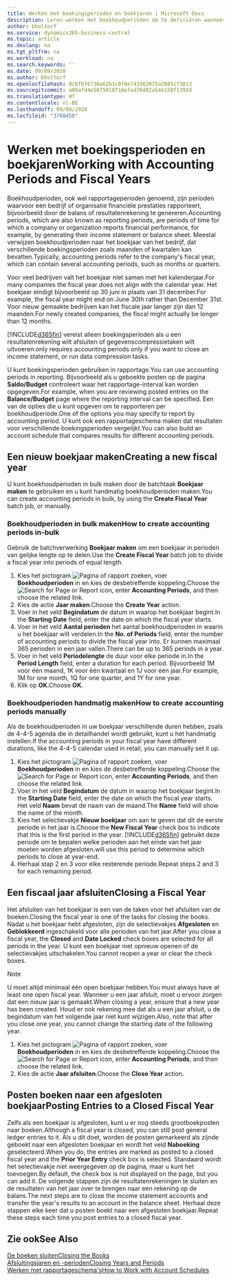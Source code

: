 ```yaml
---
title: Werken met boekingsperioden en boekjaren | Microsoft Docs
description: Leren werken met boekhoudperioden om te definiëren wanneer uw bedrijf financiële prestaties rapporteert.
author: bholtorf
ms.service: dynamics365-business-central
ms.topic: article
ms.devlang: na
ms.tgt_pltfrm: na
ms.workload: na
ms.search.keywords: ''
ms.date: 09/09/2020
ms.author: bholtorf
ms.openlocfilehash: 0cbfbf6730a62b1c0f0e743362075a2085cf3813
ms.sourcegitcommit: a80afd4e5075018716efad76d82a54e158f1392d
ms.translationtype: HT
ms.contentlocale: nl-BE
ms.lasthandoff: 09/09/2020
ms.locfileid: "3788458"
---
```

# <a name="working-with-accounting-periods-and-fiscal-years"></a><span data-ttu-id="54bac-103">Werken met boekingsperioden en boekjaren</span><span class="sxs-lookup"><span data-stu-id="54bac-103">Working with Accounting Periods and Fiscal Years</span></span>

<span data-ttu-id="54bac-104">Boekhoudperioden, ook wel rapportageperioden genoemd, zijn perioden waarvoor een bedrijf of organisatie financiële prestaties rapporteert, bijvoorbeeld door de balans of resultatenrekening te genereren.</span><span class="sxs-lookup"><span data-stu-id="54bac-104">Accounting periods, which are also known as reporting periods, are periods of time for which a company or organization reports financial performance, for example, by generating their income statement or balance sheet.</span></span> <span data-ttu-id="54bac-105">Meestal verwijzen boekhoudperioden naar het boekjaar van het bedrijf, dat verschillende boekingsperioden zoals maanden of kwartalen kan bevatten.</span><span class="sxs-lookup"><span data-stu-id="54bac-105">Typically, accounting periods refer to the company's fiscal year, which can contain several accounting periods, such as months or quarters.</span></span>

<span data-ttu-id="54bac-106">Voor veel bedrijven valt het boekjaar niet samen met het kalenderjaar.</span><span class="sxs-lookup"><span data-stu-id="54bac-106">For many companies the fiscal year does not align with the calendar year.</span></span> <span data-ttu-id="54bac-107">Het boekjaar eindigt bijvoorbeeld op 30 juni in plaats van 31 december.</span><span class="sxs-lookup"><span data-stu-id="54bac-107">For example, the fiscal year might end on June 30th rather than December 31st.</span></span> <span data-ttu-id="54bac-108">Voor nieuw gemaakte bedrijven kan het fiscale jaar langer zijn dan 12 maanden.</span><span class="sxs-lookup"><span data-stu-id="54bac-108">For newly created companies, the fiscal might actually be longer than 12 months.</span></span>  

[!INCLUDE[d365fin](includes/d365fin_md.md)] <span data-ttu-id="54bac-109">vereist alleen boekingsperioden als u een resultatenrekening wilt afsluiten of gegevenscompressietaken wilt uitvoeren.</span><span class="sxs-lookup"><span data-stu-id="54bac-109">only requires accounting periods only if you want to close an income statement, or run data compression tasks.</span></span> 

<span data-ttu-id="54bac-110">U kunt boekingsperioden gebruiken in rapportage.</span><span class="sxs-lookup"><span data-stu-id="54bac-110">You can use accounting periods in reporting.</span></span> <span data-ttu-id="54bac-111">Bijvoorbeeld als u geboekte posten op de pagina **Saldo/Budget** controleert waar het rapportage-interval kan worden opgegeven.</span><span class="sxs-lookup"><span data-stu-id="54bac-111">For example, when you are reviewing posted entries on the **Balance/Budget** page where the reporting interval can be specified.</span></span> <span data-ttu-id="54bac-112">Een van de opties die u kunt opgeven om te rapporteren per boekhoudperiode.</span><span class="sxs-lookup"><span data-stu-id="54bac-112">One of the options you may specify to report by accounting period.</span></span> <span data-ttu-id="54bac-113">U kunt ook een rapportageschema maken dat resultaten voor verschillende boekingsperioden vergelijkt.</span><span class="sxs-lookup"><span data-stu-id="54bac-113">You can also build an account schedule that compares results for different accounting periods.</span></span>

## <a name="creating-a-new-fiscal-year"></a><span data-ttu-id="54bac-114">Een nieuw boekjaar maken</span><span class="sxs-lookup"><span data-stu-id="54bac-114">Creating a new fiscal year</span></span>

<span data-ttu-id="54bac-115">U kunt boekhoudperioden in bulk maken door de batchtaak **Boekjaar maken** te gebruiken en u kunt handmatig boekhoudperioden maken.</span><span class="sxs-lookup"><span data-stu-id="54bac-115">You can create accounting periods in bulk, by using the **Create Fiscal Year** batch job, or manually.</span></span>

### <a name="how-to-create-accounting-periods-in-bulk"></a><span data-ttu-id="54bac-116">Boekhoudperioden in bulk maken</span><span class="sxs-lookup"><span data-stu-id="54bac-116">How to create accounting periods in-bulk</span></span>

<span data-ttu-id="54bac-117">Gebruik de batchverwerking **Boekjaar maken** om een boekjaar in perioden van gelijke lengte op te delen.</span><span class="sxs-lookup"><span data-stu-id="54bac-117">Use the **Create Fiscal Year** batch job to divide a fiscal year into periods of equal length.</span></span>  

1. <span data-ttu-id="54bac-118">Kies het pictogram ![Pagina of rapport zoeken](media/ui-search/search_small.png "Pictogram Pagina of rapport zoeken"), voer **Boekhoudperioden** in en kies de desbetreffende koppeling.</span><span class="sxs-lookup"><span data-stu-id="54bac-118">Choose the ![Search for Page or Report](media/ui-search/search_small.png "Search for Page or Report icon") icon, enter **Accounting Periods**, and then choose the related link.</span></span>  
2. <span data-ttu-id="54bac-119">Kies de actie **Jaar maken**.</span><span class="sxs-lookup"><span data-stu-id="54bac-119">Choose the **Create Year** action.</span></span>  <!--What about the Scheduling option? Should we mention that? There's also the Report Output Type field...-->
3. <span data-ttu-id="54bac-120">Voer in het veld **Begindatum** de datum in waarop het boekjaar begint.</span><span class="sxs-lookup"><span data-stu-id="54bac-120">In the **Starting Date** field, enter the date on which the fiscal year starts.</span></span>  
4. <span data-ttu-id="54bac-121">Voer in het veld **Aantal perioden** het aantal boekhoudperioden in waarin u het boekjaar wilt verdelen.</span><span class="sxs-lookup"><span data-stu-id="54bac-121">In the **No. of Periods** field, enter the number of accounting periods to divide the fiscal year into.</span></span> <span data-ttu-id="54bac-122">Er kunnen maximaal 365 perioden in een jaar vallen.</span><span class="sxs-lookup"><span data-stu-id="54bac-122">There can be up to 365 periods in a year.</span></span>  
5. <span data-ttu-id="54bac-123">Voer in het veld **Periodelengte** de duur voor elke periode in.</span><span class="sxs-lookup"><span data-stu-id="54bac-123">In the **Period Length** field, enter a duration for each period.</span></span> <span data-ttu-id="54bac-124">Bijvoorbeeld 1M voor één maand, 1K voor één kwartaal en 1J voor één jaar.</span><span class="sxs-lookup"><span data-stu-id="54bac-124">For example, 1M for one month, 1Q for one quarter, and 1Y for one year.</span></span>  
6. <span data-ttu-id="54bac-125">Klik op **OK**.</span><span class="sxs-lookup"><span data-stu-id="54bac-125">Choose **OK**.</span></span>  

### <a name="how-to-create-accounting-periods-manually"></a><span data-ttu-id="54bac-126">Boekhoudperioden handmatig maken</span><span class="sxs-lookup"><span data-stu-id="54bac-126">How to create accounting periods manually</span></span>

<span data-ttu-id="54bac-127">Als de boekhoudperioden in uw boekjaar verschillende duren hebben, zoals de 4-4-5 agenda die in detailhandel wordt gebruikt, kunt u het handmatig instellen.</span><span class="sxs-lookup"><span data-stu-id="54bac-127">If the accounting periods in your fiscal year have different durations, like the 4-4-5 calendar used in retail, you can manually set it up.</span></span>  
  
1. <span data-ttu-id="54bac-128">Kies het pictogram ![Pagina of rapport zoeken](media/ui-search/search_small.png "Pictogram Pagina of rapport zoeken"), voer **Boekhoudperioden** in en kies de desbetreffende koppeling.</span><span class="sxs-lookup"><span data-stu-id="54bac-128">Choose the ![Search for Page or Report](media/ui-search/search_small.png "Search for Page or Report icon") icon, enter **Accounting Periods**, and then choose the related link.</span></span>  
2. <span data-ttu-id="54bac-129">Voer in het veld **Begindatum** de datum in waarop het boekjaar begint.</span><span class="sxs-lookup"><span data-stu-id="54bac-129">In the **Starting Date** field, enter the date on which the fiscal year starts.</span></span> <span data-ttu-id="54bac-130">Het veld **Naam** bevat de naam van de maand.</span><span class="sxs-lookup"><span data-stu-id="54bac-130">The **Name** field will show the name of the month.</span></span>  
3. <span data-ttu-id="54bac-131">Kies het selectievakje **Nieuw boekjaar** om aan te geven dat dit de eerste periode in het jaar is.</span><span class="sxs-lookup"><span data-stu-id="54bac-131">Choose the **New Fiscal Year** check box to indicate that this is the first period in the year.</span></span> [!INCLUDE[d365fin](includes/d365fin_md.md)] <span data-ttu-id="54bac-132">gebruikt deze periode om te bepalen welke perioden aan het einde van het jaar moeten worden afgesloten.</span><span class="sxs-lookup"><span data-stu-id="54bac-132">will use this period to determine which periods to close at year-end.</span></span>
4. <span data-ttu-id="54bac-133">Herhaal stap 2 en 3 voor elke resterende periode.</span><span class="sxs-lookup"><span data-stu-id="54bac-133">Repeat steps 2 and 3 for each remaining period.</span></span>  

## <a name="closing-a-fiscal-year"></a><span data-ttu-id="54bac-134">Een fiscaal jaar afsluiten</span><span class="sxs-lookup"><span data-stu-id="54bac-134">Closing a Fiscal Year</span></span>

<span data-ttu-id="54bac-135">Het afsluiten van het boekjaar is een van de taken voor het afsluiten van de boeken.</span><span class="sxs-lookup"><span data-stu-id="54bac-135">Closing the fiscal year is one of the tasks for closing the books.</span></span> <span data-ttu-id="54bac-136">Nadat u het boekjaar hebt afgesloten, zijn de selectievakjes **Afgesloten** en **Geblokkeerd** ingeschakeld voor alle perioden van het jaar.</span><span class="sxs-lookup"><span data-stu-id="54bac-136">After you close a fiscal year, the **Closed** and **Date Locked** check boxes are selected for all periods in the year.</span></span> <span data-ttu-id="54bac-137">U kunt een boekjaar niet opnieuw openen of de selectievakjes uitschakelen.</span><span class="sxs-lookup"><span data-stu-id="54bac-137">You cannot reopen a year or clear the check boxes.</span></span>

> [!NOTE]  
> <span data-ttu-id="54bac-138">U moet altijd minimaal één open boekjaar hebben.</span><span class="sxs-lookup"><span data-stu-id="54bac-138">You must always have at least one open fiscal year.</span></span> <span data-ttu-id="54bac-139">Wanneer u een jaar afsluit, moet u ervoor zorgen dat een nieuw jaar is gemaakt.</span><span class="sxs-lookup"><span data-stu-id="54bac-139">When closing a year, ensure that a new year has been created.</span></span> <span data-ttu-id="54bac-140">Houd er ook rekening mee dat als u een jaar afsluit, u de begindatum van het volgende jaar niet kunt wijzigen.</span><span class="sxs-lookup"><span data-stu-id="54bac-140">Also, note that after you close one year, you cannot change the starting date of the following year.</span></span>

1. <span data-ttu-id="54bac-141">Kies het pictogram ![Pagina of rapport zoeken](media/ui-search/search_small.png "Pictogram Pagina of rapport zoeken"), voer **Boekhoudperioden** in en kies de desbetreffende koppeling.</span><span class="sxs-lookup"><span data-stu-id="54bac-141">Choose the ![Search for Page or Report](media/ui-search/search_small.png "Search for Page or Report icon") icon, enter **Accounting Periods**, and then choose the related link.</span></span>  
2. <span data-ttu-id="54bac-142">Kies de actie **Jaar afsluiten**.</span><span class="sxs-lookup"><span data-stu-id="54bac-142">Choose the **Close Year** action.</span></span>  

## <a name="posting-entries-to-a-closed-fiscal-year"></a><span data-ttu-id="54bac-143">Posten boeken naar een afgesloten boekjaar</span><span class="sxs-lookup"><span data-stu-id="54bac-143">Posting Entries to a Closed Fiscal Year</span></span>

<span data-ttu-id="54bac-144">Zelfs als een boekjaar is afgesloten, kunt u er nog steeds grootboekposten naar boeken.</span><span class="sxs-lookup"><span data-stu-id="54bac-144">Although a fiscal year is closed, you can still post general ledger entries to it.</span></span> <span data-ttu-id="54bac-145">Als u dit doet, worden de posten gemarkeerd als zijnde geboekt naar een afgesloten boekjaar en wordt het veld **Naboeking** geselecteerd.</span><span class="sxs-lookup"><span data-stu-id="54bac-145">When you do, the entries are marked as posted to a closed fiscal year and the **Prior Year Entry** check box is selected.</span></span> <span data-ttu-id="54bac-146">Standaard wordt het selectievakje niet weergegeven op de pagina, maar u kunt het toevoegen.</span><span class="sxs-lookup"><span data-stu-id="54bac-146">By default, the check box is not displayed on the page, but you can add it.</span></span> <span data-ttu-id="54bac-147">De volgende stappen zijn de resultatenrekeningen te sluiten en de resultaten van het jaar over te brengen naar een rekening op de balans.</span><span class="sxs-lookup"><span data-stu-id="54bac-147">The next steps are to close the income statement accounts and transfer the year's results to an account in the balance sheet.</span></span> <span data-ttu-id="54bac-148">Herhaal deze stappen elke keer dat u posten boekt naar een afgesloten boekjaar.</span><span class="sxs-lookup"><span data-stu-id="54bac-148">Repeat these steps each time you post entries to a closed fiscal year.</span></span>

## <a name="see-also"></a><span data-ttu-id="54bac-149">Zie ook</span><span class="sxs-lookup"><span data-stu-id="54bac-149">See Also</span></span>

[<span data-ttu-id="54bac-150">De boeken sluiten</span><span class="sxs-lookup"><span data-stu-id="54bac-150">Closing the Books</span></span>](year-close-books.md)  
[<span data-ttu-id="54bac-151">Afsluitingsjaren en -perioden</span><span class="sxs-lookup"><span data-stu-id="54bac-151">Closing Years and Periods</span></span>](year-close-years-periods.md)  
[<span data-ttu-id="54bac-152">Werken met rapportageschema's</span><span class="sxs-lookup"><span data-stu-id="54bac-152">How to Work with Account Schedules</span></span>](bi-how-work-account-schedule.md)  

